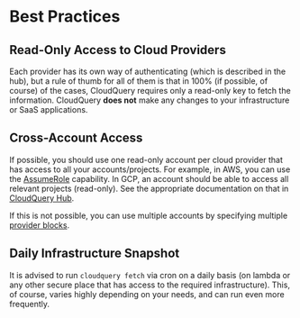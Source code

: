 # Best Practices

## Read-Only Access to Cloud Providers

Each provider has its own way of authenticating (which is described in the hub), but a rule of thumb for all of them is that in 100% (if possible, of course) of the cases, CloudQuery requires only a read-only key to fetch the information. CloudQuery **does not** make any changes to your infrastructure or SaaS applications.

## Cross-Account Access

If possible, you should use one read-only account per cloud provider that has access to all your accounts/projects. For example, in AWS, you can use the [AssumeRole](https://docs.aws.amazon.com/STS/latest/APIReference/API_AssumeRole.html) capability. In GCP, an account should be able to access all relevant projects (read-only). See the appropriate documentation on that in [CloudQuery Hub](https://hub.cloudquery.io).

If this is not possible, you can use multiple accounts by specifying multiple [provider blocks](./cli/fetch/configuration.md).

## Daily Infrastructure Snapshot

It is advised to run `cloudquery fetch` via cron on a daily basis (on lambda or any other secure place that has access to the required infrastructure). This, of course, varies highly depending on your needs, and can run even more frequently.
